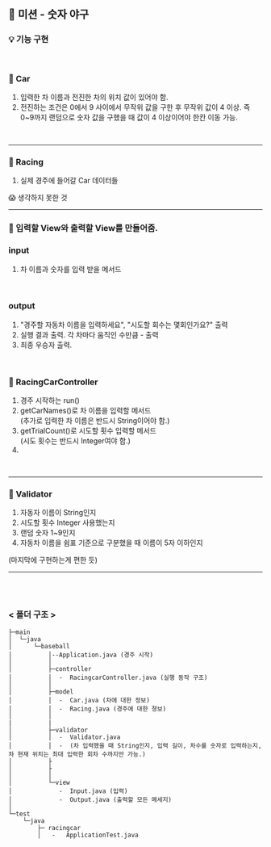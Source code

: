 ## 📙 미션 - 숫자 야구

### 💡 기능 구현

<br>

### 📃 Car
1. 입력한 차 이름과 전진한 차의 위치 값이 있어야 함.
2. 전진하는 조건은 0에서 9 사이에서 무작위 값을 구한 후 무작위 값이 4 이상. 즉 0~9까지 랜덤으로 숫자 값을 구했을 때 값이 4 이상이어야 한칸 이동 가능.
<br>

***

### 📃 Racing
1. 실제 경주에 들어갈 Car 데이터들

😱 생각하지 못한 것


***

### 📃 입력할 View와 출력할 View를 만들어줌.

### input
1. 차 이름과 숫자를 입력 받을 메서드
<br>

### output
1. "경주할 자동차 이름을 입력하세요", "시도할 회수는 몇회인가요?" 출력
2. 실행 결과 출력. 각 차마다 움직인 수만큼 - 출력
3. 최종 우승자 출력.

<br>

### 📃 RacingCarController
1. 경주 시작하는 run()
2. getCarNames()로 차 이름을 입력할 메서드 <br>
(추가로 입력한 차 이름은 반드시 String이어야 함.)
3. getTrialCount()로 시도할 횟수 입력할 메서드 <br>
(시도 횟수는 반드시 Integer여야 함.)
4. 

<br>

***

### 📃 Validator
1. 자동자 이름이 String인지
2. 시도할 횟수 Integer 사용했는지
3. 랜덤 숫자 1~9인지
4. 자동차 이름을 쉼표 기준으로 구분했을 때 이름이 5자 이하인지

(마지막에 구현하는게 편한 듯)
<br>

***

<br>
<br>

### < 폴더 구조 >

```
├─main
│  └─java
│      └─baseball
│          │--Application.java (경주 시작)
│          │
│          ├─controller
│          │  -  RacingcarController.java (실행 동작 구조)
│          │
│          ├─model
│          │  -  Car.java (차에 대한 정보)
│          │  -  Racing.java (경주에 대한 졍보)
│          │
|          |
│          ├─validator
│          │  -  Validator.java
│          │  -  (차 입력했을 때 String인지, 입력 길이, 차수를 숫자로 입력하는지, 차 현재 위치는 최대 입력한 회차 수까지만 가능.)
│          ├
│          ├
│          │
│          └─view
│             -  Input.java (입력)
│             -  Output.java (출력할 모든 메세지)
│
└─test
    └─java
        ├─ racingcar
        │   -   ApplicationTest.java
```
